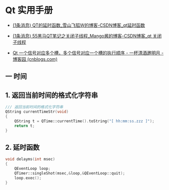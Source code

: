 # Qt 实用手册

- [(1条消息) QT的延时函数_雪山飞狐W的博客-CSDN博客_qt延时函数](https://blog.csdn.net/qq_41429220/article/details/96627952)

- [(1条消息) 55黑马QT笔记之关闭子线程_Mango酱的博客-CSDN博客_qt 关闭子线程](https://blog.csdn.net/weixin_44517656/article/details/107139552)

- [Qt 一个信号对应多个槽，多个信号对应一个槽的执行顺序 - 一杯清酒邀明月 - 博客园 (cnblogs.com)](https://www.cnblogs.com/ybqjymy/p/14636939.html#:~:text=Qt独创的信号槽,一对多或多对一。)

## 一 时间

## 1. 返回当前时间的格式化字符串

~~~c++
/// 返回当前时间的格式化字符串
QString currentTimeStr(void)
{
    QString t = QTime::currentTime().toString("[ hh:mm:ss.zzz ]");
    return t;
}
~~~

## 2. 延时函数

~~~c++
void delayms(int msec)
{
    QEventLoop loop;
    QTimer::singleShot(msec,&loop,&QEventLoop::quit);
    loop.exec();
}
~~~

